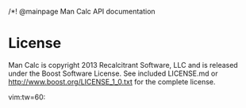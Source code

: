 /*! @mainpage Man Calc API documentation

License
==
Man Calc is copyright 2013 Recalcitrant Software, LLC and is
released under the Boost Software License. See included
LICENSE.md or http://www.boost.org/LICENSE_1_0.txt for the
complete license.

vim:tw=60:
